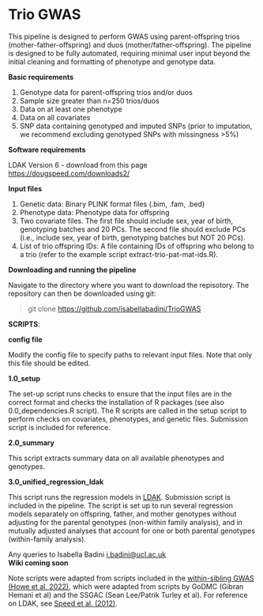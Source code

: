 # Trio GWAS

This pipeline is designed to perform GWAS using parent-offspring trios (mother-father-offspring) and duos (mother/father-offspring). The pipeline is designed to be fully automated, requiring minimal user input beyond the initial cleaning and formatting of phenotype and genotype data.

**Basic requirements**
1.	Genotype data for parent-offspring trios and/or duos 
2.	Sample size greater than n=250 trios/duos
3.	Data on at least one phenotype
4.	Data on all covariates 
5.	SNP data containing genotyped and imputed SNPs (prior to imputation, we recommend excluding genotyped SNPs with missingness >5%)

**Software requirements**

LDAK Version 6 - download from this page <br />
https://dougspeed.com/downloads2/

**Input files**
1. Genetic data: Binary PLINK format files (.bim, .fam, .bed)
2. Phenotype data: Phenotype data for offspring
3. Two covariate files. The first file should include sex, year of birth, genotyping batches and 20 PCs. The second file should exclude PCs (i.e., include sex, 
   year of birth, genotyping batches but NOT 20 PCs).
4. List of trio offspring IDs: A file containing IDs of offspring who belong to a trio (refer to the example script extract-trio-pat-mat-ids.R).

**Downloading and running the pipeline**

Navigate to the directory where you want to download the repisotory. The repository can then be downloaded using git: 

> git clone https://github.com/isabellabadini/TrioGWAS

**SCRIPTS**:

**config file**

Modify the config file to specify paths to relevant input files. Note that only this file should be edited.

**1.0_setup**

The set-up script runs checks to ensure that the input files are in the correct format and checks the installation of R packages (see also 0.0_dependencies.R script). The R scripts are called in the setup script to perform checks on covariates, phenotypes, and genetic files. Submission script is included for reference. 

**2.0_summary**

This script extracts summary data on all available phenotypes and genotypes. 

**3.0_unified_regression_ldak**

This script runs the regression models in [LDAK](https://dougspeed.com). Submission script is included in the pipeline. The script is set up to run several regression models separately on offspring, father, and mother genotypes without adjusting for the parental genotypes (non-within family analysis), and in mutually adjusted analyses that account for one or both parental genotypes (within-family analysis).

Any queries to Isabella Badini [i.badini@ucl.ac.uk](i.badini@ucl.ac.uk) <br />
**Wiki coming soon**

Note scripts were adapted from scripts included in the [within-sibling GWAS](https://github.com/LaurenceHowe/SiblingGWAS) [(Howe et al. 2022)](https://www.nature.com/articles/s41588-022-01062-7), which were adapted from scripts by GoDMC (Gibran Hemani et al) and the SSGAC (Sean Lee/Patrik Turley et al).
For reference on LDAK, see [Speed et al. (2012)](https://doi.org/10.1016/j.ajhg.2012.10.010).
